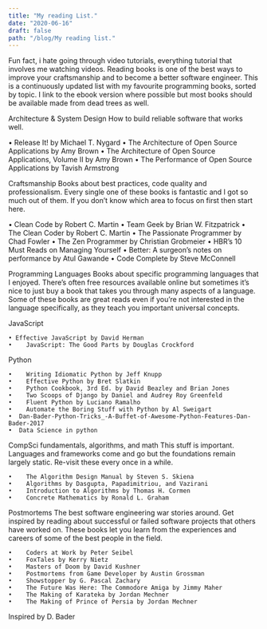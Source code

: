 ```yaml
---
title: "My reading List."
date: "2020-06-16"
draft: false
path: "/blog/My reading list."
---
```

 
Fun fact, i hate going through video tutorials, everything tutorial that involves me watching videos.
Reading books is one of the best ways to improve your craftsmanship and to become a better software engineer. This is a continuously updated list with my favourite programming books, sorted by topic. I link to the ebook version where possible but most books should be available made from dead trees as well.

Architecture & System Design
How to build reliable software that works well.

   •	Release It! by Michael T. Nygard
   •	The Architecture of Open Source Applications by Amy Brown
   •	The Architecture of Open Source Applications, Volume II by Amy Brown
   •	The Performance of Open Source Applications by Tavish Armstrong

Craftsmanship
Books about best practices, code quality and professionalism. Every single one of these books is fantastic and I got so much out of them. If you don’t know which area to focus on first then start here.

   •	Clean Code by Robert C. Martin
   •	Team Geek by Brian W. Fitzpatrick
   •	The Clean Coder by Robert C. Martin
   •	The Passionate Programmer by Chad Fowler
   •	The Zen Programmer by Christian Grobmeier
   •	HBR’s 10 Must Reads on Managing Yourself
   •	Better: A surgeon’s notes on performance by Atul Gawande
   •	Code Complete by Steve McConnell

Programming Languages
Books about specific programming languages that I enjoyed. There’s often free resources available online but sometimes it’s nice to just buy a book that takes you through many aspects of a language. Some of these books are great reads even if you’re not interested in the language specifically, as they teach you important universal concepts.

   JavaScript
   ```
   • Effective JavaScript by David Herman
   •	JavaScript: The Good Parts by Douglas Crockford
   ```
   Python
   ```
   •	Writing Idiomatic Python by Jeff Knupp
   •	Effective Python by Bret Slatkin
   •	Python Cookbook, 3rd Ed. by David Beazley and Brian Jones
   •	Two Scoops of Django by Daniel and Audrey Roy Greenfeld
   •	Fluent Python by Luciano Ramalho
   •	Automate the Boring Stuff with Python by Al Sweigart
   •  Dan-Bader-Python-Tricks_-A-Buffet-of-Awesome-Python-Features-Dan-Bader-2017
   •  Data Science in python

   ```
CompSci fundamentals, algorithms, and math
This stuff is important. Languages and frameworks come and go but the foundations remain largely static. Re-visit these every once in a while.
   ```
   •	The Algorithm Design Manual by Steven S. Skiena
   •	Algorithms by Dasgupta, Papadimitriou, and Vazirani
   •	Introduction to Algorithms by Thomas H. Cormen
   •	Concrete Mathematics by Ronald L. Graham
   ```

Postmortems
The best software engineering war stories around. Get inspired by reading about successful or failed software projects that others have worked on. These books let you learn from the experiences and careers of some of the best people in the field.
   ```
   •	Coders at Work by Peter Seibel
   •	FoxTales by Kerry Nietz
   •	Masters of Doom by David Kushner
   •	Postmortems from Game Developer by Austin Grossman
   •	Showstopper by G. Pascal Zachary
   •	The Future Was Here: The Commodore Amiga by Jimmy Maher
   •	The Making of Karateka by Jordan Mechner
   •	The Making of Prince of Persia by Jordan Mechner
```
Inspired by D. Bader